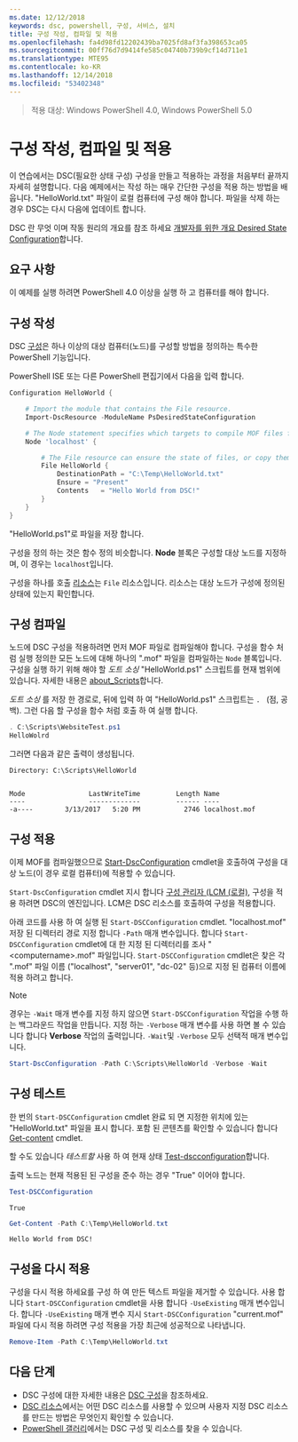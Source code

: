 ```yaml
---
ms.date: 12/12/2018
keywords: dsc, powershell, 구성, 서비스, 설치
title: 구성 작성, 컴파일 및 적용
ms.openlocfilehash: fa4d98fd12202439ba7025fd8af3fa398653ca05
ms.sourcegitcommit: 00ff76d7d9414fe585c04740b739b9cf14d711e1
ms.translationtype: MTE95
ms.contentlocale: ko-KR
ms.lasthandoff: 12/14/2018
ms.locfileid: "53402348"
---
```

> 적용 대상: Windows PowerShell 4.0, Windows PowerShell 5.0

# <a name="write-compile-and-apply-a-configuration"></a>구성 작성, 컴파일 및 적용

이 연습에서는 DSC(필요한 상태 구성) 구성을 만들고 적용하는 과정을 처음부터 끝까지 자세히 설명합니다.
다음 예제에서는 작성 하는 매우 간단한 구성을 적용 하는 방법을 배웁니다. "HelloWorld.txt" 파일이 로컬 컴퓨터에 구성 해야 합니다. 파일을 삭제 하는 경우 DSC는 다시 다음에 업데이트 합니다.

DSC 란 무엇 이며 작동 원리의 개요를 참조 하세요 [개발자를 위한 개요 Desired State Configuration](../overview/overview.md)합니다.

## <a name="requirements"></a>요구 사항

이 예제를 실행 하려면 PowerShell 4.0 이상을 실행 하 고 컴퓨터를 해야 합니다.

## <a name="write-the-configuration"></a>구성 작성

DSC [구성](configurations.md)은 하나 이상의 대상 컴퓨터(노드)를 구성할 방법을 정의하는 특수한 PowerShell 기능입니다.

PowerShell ISE 또는 다른 PowerShell 편집기에서 다음을 입력 합니다.

```powershell
Configuration HelloWorld {

    # Import the module that contains the File resource.
    Import-DscResource -ModuleName PsDesiredStateConfiguration

    # The Node statement specifies which targets to compile MOF files for, when this configuration is executed.
    Node 'localhost' {

        # The File resource can ensure the state of files, or copy them from a source to a destination with persistent updates.
        File HelloWorld {
            DestinationPath = "C:\Temp\HelloWorld.txt"
            Ensure = "Present"
            Contents   = "Hello World from DSC!"
        }
    }
}
```

"HelloWorld.ps1"로 파일을 저장 합니다.

구성을 정의 하는 것은 함수 정의 비슷합니다. **Node** 블록은 구성할 대상 노드를 지정하며, 이 경우는 `localhost`입니다.

구성을 하나를 호출 [리소스](../resources/resources.md)는 `File` 리소스입니다. 리소스는 대상 노드가 구성에 정의된 상태에 있는지 확인합니다.

## <a name="compile-the-configuration"></a>구성 컴파일

노드에 DSC 구성을 적용하려면 먼저 MOF 파일로 컴파일해야 합니다.
구성을 함수 처럼 실행 정의한 모든 노드에 대해 하나의 ".mof" 파일을 컴파일하는 `Node` 블록입니다.
구성을 실행 하기 위해 해야 할 *도트 소싱* "HelloWorld.ps1" 스크립트를 현재 범위에 있습니다.
자세한 내용은 [about_Scripts](/powershell/module/microsoft.powershell.core/about/about_scripts?view=powershell-6#script-scope-and-dot-sourcing)합니다.

*도트 소싱* 를 저장 한 경로로, 뒤에 입력 하 여 "HelloWorld.ps1" 스크립트는 `. ` (점, 공백). 그런 다음 할 구성을 함수 처럼 호출 하 여 실행 합니다.

```powershell
. C:\Scripts\WebsiteTest.ps1
HelloWolrd
```

그러면 다음과 같은 출력이 생성됩니다.

```output
Directory: C:\Scripts\HelloWorld


Mode                LastWriteTime         Length Name
----                -------------         ------ ----
-a----        3/13/2017   5:20 PM           2746 localhost.mof
```

## <a name="apply-the-configuration"></a>구성 적용

이제 MOF를 컴파일했으므로 [Start-DscConfiguration](/powershell/module/psdesiredstateconfiguration/start-dscconfiguration) cmdlet을 호출하여 구성을 대상 노드(이 경우 로컬 컴퓨터)에 적용할 수 있습니다.

`Start-DscConfiguration` cmdlet 지시 합니다 [구성 관리자 (LCM (로컬)](../managing-nodes/metaConfig.md), 구성을 적용 하려면 DSC의 엔진입니다.
LCM은 DSC 리소스를 호출하여 구성을 적용합니다.

아래 코드를 사용 하 여 실행 된 `Start-DSCConfiguration` cmdlet. "localhost.mof" 저장 된 디렉터리 경로 지정 합니다 `-Path` 매개 변수입니다. 합니다 `Start-DSCConfiguration` cmdlet에 대 한 지정 된 디렉터리를 조사 "\<computername\>.mof" 파일입니다. `Start-DSCConfiguration` cmdlet은 찾은 각 ".mof" 파일 이름 ("localhost", "server01", "dc-02" 등)으로 지정 된 컴퓨터 이름에 적용 하려고 합니다.

> [!NOTE]
> 경우는 `-Wait` 매개 변수를 지정 하지 않으면 `Start-DSCConfiguration` 작업을 수행 하는 백그라운드 작업을 만듭니다. 지정 하는 `-Verbose` 매개 변수를 사용 하면 볼 수 있습니다 합니다 **Verbose** 작업의 출력입니다. `-Wait`및 `-Verbose` 모두 선택적 매개 변수입니다.

```powershell
Start-DscConfiguration -Path C:\Scripts\HelloWorld -Verbose -Wait
```

## <a name="test-the-configuration"></a>구성 테스트

한 번의 `Start-DSCConfiguration` cmdlet 완료 되 면 지정한 위치에 있는 "HelloWorld.txt" 파일을 표시 합니다. 포함 된 콘텐츠를 확인할 수 있습니다 합니다 [Get-content](/powershell/module/microsoft.powershell.management/get-content) cmdlet.

할 수도 있습니다 *테스트할* 사용 하 여 현재 상태 [Test-dscconfiguration](/powershell/module/psdesiredstateconfiguration/Test-DSCConfiguration)합니다.

출력 노드는 현재 적용된 된 구성을 준수 하는 경우 "True" 이어야 합니다.

```powershell
Test-DSCConfiguration
```

```output
True
```

```powershell
Get-Content -Path C:\Temp\HelloWorld.txt
```

```output
Hello World from DSC!
```

## <a name="re-applying-the-configuration"></a>구성을 다시 적용

구성을 다시 적용 하세요를 구성 하 여 만든 텍스트 파일을 제거할 수 있습니다. 사용 합니다 `Start-DSCConfiguration` cmdlet을 사용 합니다 `-UseExisting` 매개 변수입니다. 합니다 `-UseExisting` 매개 변수 지시 `Start-DSCConfiguration` "current.mof" 파일에 다시 적용 하려면 구성 적용을 가장 최근에 성공적으로 나타냅니다.

```powershell
Remove-Item -Path C:\Temp\HelloWorld.txt
```

## <a name="next-steps"></a>다음 단계

- DSC 구성에 대한 자세한 내용은 [DSC 구성](configurations.md)을 참조하세요.
- [DSC 리소스](../resources/resources.md)에서는 어떤 DSC 리소스를 사용할 수 있으며 사용자 지정 DSC 리소스를 만드는 방법은 무엇인지 확인할 수 있습니다.
- [PowerShell 갤러리](https://www.powershellgallery.com/)에서는 DSC 구성 및 리소스를 찾을 수 있습니다.

